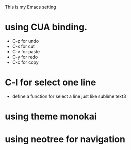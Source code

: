 This is my Emacs setting  
# using CUA binding.   
  - C-z for undo   
  - C-x for cut   
  - C-v for paste   
  - C-y for redo   
  - C-c for copy  

# C-l for select one line   
  - define a function for select a line just like sublime text3   

# using theme monokai   

# using neotree for navigation   
